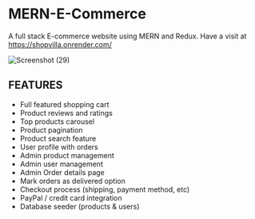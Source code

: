# MERN-E-Commerce
A full stack E-commerce website using MERN and Redux. 
Have a visit at https://shopvilla.onrender.com/

![Screenshot (29)](https://user-images.githubusercontent.com/44893239/114190088-8875c480-9968-11eb-8abe-d88de723c72a.png)

## FEATURES

* Full featured shopping cart
* Product reviews and ratings
* Top products carousel
* Product pagination
* Product search feature
* User profile with orders
* Admin product management
* Admin user management
* Admin Order details page
* Mark orders as delivered option
* Checkout process (shipping, payment method, etc)
* PayPal / credit card integration
* Database seeder (products & users)
